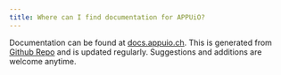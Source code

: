 ```yaml
---
title: Where can I find documentation for APPUiO?
---
```


Documentation can be found at [docs.appuio.ch](https://docs.appuio.ch/en/latest/). This is generated from [Github Repo](https://github.com/appuio/docs) and is updated regularly. Suggestions and additions are welcome anytime.
